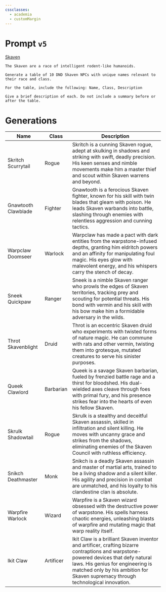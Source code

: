 ```yaml
---
cssclasses:
  - academia
  - customMargin
---
```

# Prompt ``v5``
[Skaven](file:///D:\Documents\Notes\DND\DND\Quartz\DM\Homebrew\Sapient\Skaven)
```
The Skaven are a race of intelligent rodent-like humanoids.

Generate a table of 10 DND Skaven NPCs with unique names relevant to their race and class.

For the table, include the following: Name, Class, Description

Give a brief description of each. Do not include a summary before or after the table.
```

# Generations

| Name                | Class     | Description                                                                                                                                                                                                                                                   |
| ------------------- | --------- | ------------------------------------------------------------------------------------------------------------------------------------------------------------------------------------------------------------------------------------------------------------- |
| Skritch Scurrytail  | Rogue     | Skritch is a cunning Skaven rogue, adept at skulking in shadows and striking with swift, deadly precision. His keen senses and nimble movements make him a master thief and scout within Skaven warrens and beyond.                                           |
| Gnawtooth Clawblade | Fighter   | Gnawtooth is a ferocious Skaven fighter, known for his skill with twin blades that gleam with poison. He leads Skaven warbands into battle, slashing through enemies with relentless aggression and cunning tactics.                                          |
| Warpclaw Doomseer   | Warlock   | Warpclaw has made a pact with dark entities from the warpstone-infused depths, granting him eldritch powers and an affinity for manipulating foul magic. His eyes glow with malevolent energy, and his whispers carry the stench of decay.                    |
| Sneek Quickpaw      | Ranger    | Sneek is a nimble Skaven ranger who prowls the edges of Skaven territories, tracking prey and scouting for potential threats. His bond with vermin and his skill with his bow make him a formidable adversary in the wilds.                                   |
| Throt Skavenblight  | Druid     | Throt is an eccentric Skaven druid who experiments with twisted forms of nature magic. He can commune with rats and other vermin, twisting them into grotesque, mutated creatures to serve his sinister purposes.                                             |
| Queek Clawlord      | Barbarian | Queek is a savage Skaven barbarian, fueled by frenzied battle rage and a thirst for bloodshed. His dual-wielded axes cleave through foes with primal fury, and his presence strikes fear into the hearts of even his fellow Skaven.                           |
| Skrulk Shadowtail   | Rogue     | Skrulk is a stealthy and deceitful Skaven assassin, skilled in infiltration and silent killing. He moves with uncanny grace and strikes from the shadows, eliminating enemies of the Skaven Council with ruthless efficiency.                                 |
| Snikch Deathmaster  | Monk      | Snikch is a deadly Skaven assassin and master of martial arts, trained to be a living shadow and a silent killer. His agility and precision in combat are unmatched, and his loyalty to his clandestine clan is absolute.                                     |
| Warpfire Warlock    | Wizard    | Warpfire is a Skaven wizard obsessed with the destructive power of warpstone. His spells harness chaotic energies, unleashing blasts of warpfire and mutating magic that warp reality itself.                                                                 |
| Ikit Claw           | Artificer | Ikit Claw is a brilliant Skaven inventor and artificer, crafting bizarre contraptions and warpstone-powered devices that defy natural laws. His genius for engineering is matched only by his ambition for Skaven supremacy through technological innovation. |